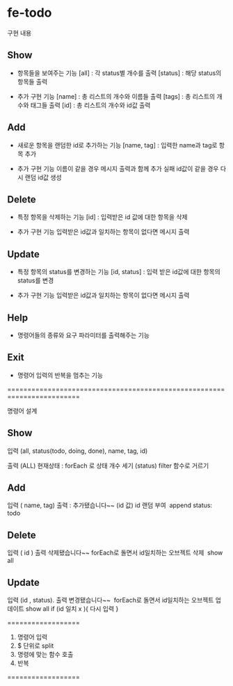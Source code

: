 # fe-todo

구현 내용

## Show

- 항목들을 보여주는 기능
  [all] : 각 status별 개수를 출력
  [status] : 해당 status의 항목들 출력

* 추가 구현 기능
  [name] : 총 리스트의 개수와 이름들 출력
  [tags] : 총 리스트의 개수와 태그들 출력
  [id] : 총 리스트의 개수와 id값 출력

## Add

- 새로운 항목을 랜덤한 id로 추가하는 기능
  [name, tag] : 입력한 name과 tag로 항목 추가

* 추가 구현 기능
  이름이 같을 경우 메시지 출력과 함께 추가 실패
  id값이 같을 경우 다시 랜덤 id값 생성

## Delete

- 특정 항목을 삭제하는 기능
  [id] : 입력받은 id 값에 대한 항목을 삭제

* 추가 구현 기능
  입력받은 id값과 일치하는 항목이 없다면 메시지 출력

## Update

- 특정 항목의 status를 변경하는 기능
  [id, status] : 입력 받은 id값에 대한 항목의 status를 변경

* 추가 구현 기능
  입력받은 id값과 일치하는 항목이 없다면 메시지 출력

## Help

- 명령어들의 종류와 요구 파라미터를 출력해주는 기능

## Exit

- 명령어 입력의 반복을 멈추는 기능

========================================================================

명령어 설계

## Show

입력
(all, status(todo, doing, done), name, tag, id)

출력
(ALL) 현재상태 :
forEach 로 상태 개수 세기
(status)
filter 함수로 거르기

## Add

입력 ( name, tag)
출력 : 추가됐습니다~~ (id 값)
id 랜덤 부여  append
status: todo

## Delete

입력 ( id )
출력 삭제됐습니다~~
forEach로 돌면서 id일치하는 오브젝트 삭제  show all

## Update

입력 (id , status). 출력 변경됐습니다~~  forEach로 돌면서 id일치하는 오브젝트 업데이트
show all
if (id 일치 x ){
다시 입력
}

==================

1. 명령어 입력
2. $ 단위로 split
3. 명령에 맞는 함수 호출
4. 반복

==================
